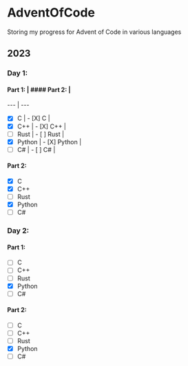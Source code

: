 # AdventOfCode
Storing my progress for Advent of Code in various languages
## 2023
### Day 1:
#### Part 1: | #### Part 2: |
 ---         | ---
- [X] C      | - [X] C      |
- [X] C++    | - [X] C++    |
- [ ] Rust   | - [ ] Rust   |
- [X] Python | - [X] Python |
- [ ] C#     | - [ ] C#     |
#### Part 2:
- [X] C
- [X] C++
- [ ] Rust
- [X] Python
- [ ] C#

### Day 2:
#### Part 1:
- [ ] C
- [ ] C++
- [ ] Rust
- [X] Python
- [ ] C#
#### Part 2:
- [ ] C
- [ ] C++
- [ ] Rust
- [X] Python
- [ ] C#
